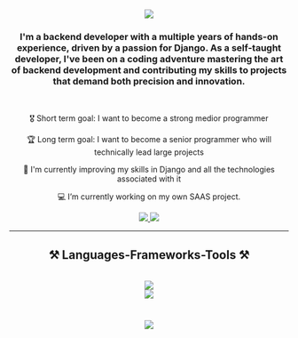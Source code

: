 <h1 align="center">
    <img src="https://readme-typing-svg.herokuapp.com/?font=Righteous&size=35&center=true&vCenter=true&width=500&height=70&duration=4000&lines=Hi+There!+👋;+I'm+Adrián+Horváth!;" />
</h1>

<h3 align="center">I'm a backend developer with a multiple years of hands-on experience, driven by a passion for Django.  As a self-taught developer, I've been on a coding adventure mastering the art of backend development and contributing my skills to projects that demand both precision and innovation.</h3>

<br/>

<div align="center">
 
🎖️ Short term goal: I want to become a strong medior programmer
 
🏆 Long term goal: I want to become a senior programmer who will technically lead large projects

🌱 I'm currently improving my skills in Django and all the technologies associated with it

💻 I’m currently working on my own SAAS project.
 
 </div>
 
<div align="center"> 
  <a href="mailto:adrian.horvath.ah8@gmail.com">
    <img src="https://img.shields.io/badge/Gmail-333333?style=for-the-badge&logo=gmail&logoColor=red" />
  </a>
  <a href="https://www.linkedin.com/in/adrian-horvath" target="_blank">
    <img src="https://img.shields.io/badge/LinkedIn-0077B5?style=for-the-badge&logo=linkedin&logoColor=white" target="_blank" />
  </a>
</div>

 <hr/>
 
<h2 align="center">⚒️ Languages-Frameworks-Tools ⚒️</h2>
<br/>
<div align="center">
    <img src="https://skillicons.dev/icons?i=python,django,postgres,github,vscode,aws,postman" /><br>
    <img src="https://skillicons.dev/icons?i=javascript,html,css,figma,git" /><br>
</div>
 <h1></h1>
<h3 align="center">
    <img src="https://readme-typing-svg.herokuapp.com/?font=Righteous&size=25&center=true&vCenter=true&width=500&height=70&duration=4000&lines=Thanks+for+visiting!+✌️;+Shoot+me+a+message+on+email!;I'm+always+down+to+collab+:)">
</h3>

<br/>
